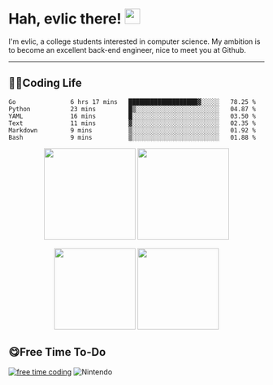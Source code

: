 # Hah, evlic there! <img width='30px' height='30px'  src="https://evlic.github.io/dist/github-profile/wave.gif">

I'm evlic, a college students interested in computer science. My ambition is to become an excellent back-end engineer, nice to meet you at Github.

---

## 👨‍💻Coding Life

<!--START_SECTION:waka-->

```text
Go               6 hrs 17 mins   ███████████████████▓░░░░░   78.25 %
Python           23 mins         █▒░░░░░░░░░░░░░░░░░░░░░░░   04.87 %
YAML             16 mins         █░░░░░░░░░░░░░░░░░░░░░░░░   03.50 %
Text             11 mins         ▓░░░░░░░░░░░░░░░░░░░░░░░░   02.35 %
Markdown         9 mins          ▒░░░░░░░░░░░░░░░░░░░░░░░░   01.92 %
Bash             9 mins          ▒░░░░░░░░░░░░░░░░░░░░░░░░   01.88 %
```

<!--END_SECTION:waka-->
<div align='center' display='flex'>
        <img height='180px' src="http://github-readme-streak-stats.herokuapp.com?user=evlic&theme=bear&hide_border=true&date_format=%5BY.%5Dn.j">
        <img height='180px' src="https://stats.justsong.cn/api/leetcode?username=evlic&cn=true&theme=dark">
        <p></p>
        <img height='160px' src="https://github-readme-stats.vercel.app/api/top-langs/?username=evlic&theme=dark&layout=compact">
        <img height='160px' src="https://github-readme-stats.vercel.app/api?username=evlic&show_icons=true&theme=dark">
</div>


## 😋Free Time To-Do
[![free time coding](https://wakatime.com/badge/user/d9f55687-1fce-4083-8cda-b582dac59cb6.svg)](https://wakatime.com/@d9f55687-1fce-4083-8cda-b582dac59cb6) ![Nintendo](https://img.shields.io/badge/-Nintendo%20Switch-e60012?style=flat-square&logo=nintendo%20switch&logoColor=ffffff)


